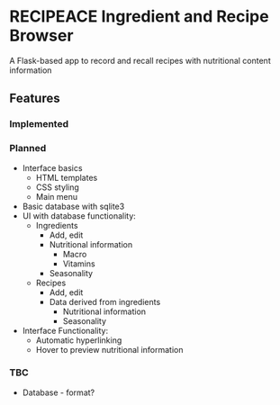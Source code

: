 # RECIPEACE Ingredient and Recipe Browser
A Flask-based app to record and recall recipes with nutritional content information

## Features

### Implemented

### Planned
- Interface basics
    - HTML templates
    - CSS styling
    - Main menu
- Basic database with sqlite3
- UI with database functionality:
    - Ingredients
        - Add, edit
        - Nutritional information
            - Macro
            - Vitamins
        - Seasonality
    - Recipes
        - Add, edit
        - Data derived from ingredients
            - Nutritional information
            - Seasonality
- Interface Functionality:
    - Automatic hyperlinking
    - Hover to preview nutritional information

### TBC
- Database - format?

